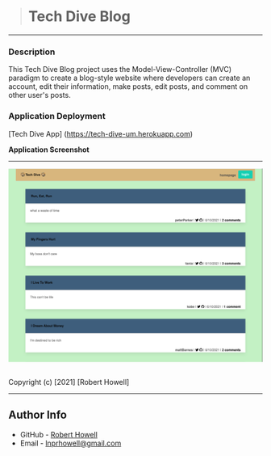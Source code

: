 ># Tech Dive Blog
___   
### Description

This Tech Dive Blog project uses the Model-View-Controller (MVC) paradigm to create a blog-style website where developers can create an account, edit their information, make posts, edit posts, and comment on other user's posts.   


### Application Deployment

[Tech Dive App] (https://tech-dive-um.herokuapp.com)

**Application Screenshot**
___
![screenshot](./assets/screenShot.png "homepage")
  
```

```
Copyright (c) [2021] [Robert Howell]


---

## Author Info
- GitHub - [Robert Howell](https://github.com/lpnrhowell/Tech_Dive)
- Email - [lnprhowell@gmail.com]()